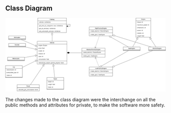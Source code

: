 ## Class Diagram

![Class Diagram](image/workshop3_ClassDiagram.png)

The changes made to the class diagram were the interchange on all the public methods and attributes for private, to make the software more safety.